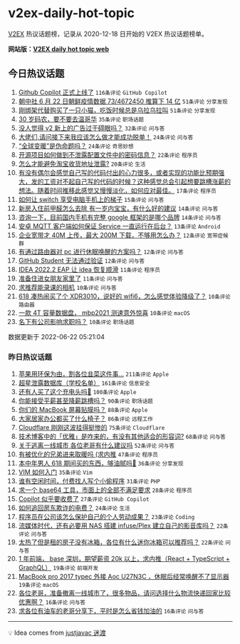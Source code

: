 # v2ex-daily-hot-topic

[V2EX](https://www.v2ex.com/) 热议话题榜，记录从 2020-12-18 日开始的 V2EX 热议话题榜单。

**网站版：[V2EX daily hot topic web](https://boojack.github.io/v2ex-daily-hot-topic-web/)**

## 今日热议话题

<!-- TODAY BEGIN -->

1. [Github Copilot 正式上线了](https://www.v2ex.com/t/861260) `116条评论` `GitHub Copilot`
1. [朝中社 6 月 22 日朝鲜疫情数据 73/4672450 推算下 14 亿](https://www.v2ex.com/t/861301) `51条评论` `分享发现`
1. [刚绑架代替购买了一只小猫，吃饭时候总是乌拉乌拉叫](https://www.v2ex.com/t/861287) `51条评论` `分享发现`
1. [30 岁码农，要不要去温哥华](https://www.v2ex.com/t/861313) `35条评论` `职场话题`
1. [没人觉得 v2 新上的广告过于碍眼吗？](https://www.v2ex.com/t/861263) `32条评论` `问与答`
1. [大佬们,请问接下来我应该怎么做才能成功脱单！](https://www.v2ex.com/t/861296) `24条评论` `问与答`
1. [“全球变暖”是伪命题吗？](https://www.v2ex.com/t/861271) `24条评论` `奇思妙想`
1. [开源项目如何做到不泄露配置文件中的密码信息？](https://www.v2ex.com/t/861312) `22条评论` `程序员`
1. [怎么才能避免淘宝收货地址泄露?](https://www.v2ex.com/t/861291) `20条评论` `生活`
1. [有没有偶尔会感觉自己写的代码付出的心力很多，或者实现的功能比预期强大，发的工资对不起自己写的代码的时候？这种感觉总会引起想要跳槽涨薪的想法。随着时间推移此感觉又慢慢淡化，如何应对最佳。](https://www.v2ex.com/t/861298) `17条评论` `程序员`
1. [如何让 switch 享受电脑手机上的梯子](https://www.v2ex.com/t/861316) `15条评论` `问与答`
1. [新房入住前甲醛怎么去除 有一岁内宝宝，有什么好的建议](https://www.v2ex.com/t/861323) `14条评论` `问与答`
1. [咨询一下，目前国内手机有完整 google 框架的是哪个品牌](https://www.v2ex.com/t/861272) `14条评论` `问与答`
1. [安卓 MQTT 客户端如何保证 Service 一直运行在后台？](https://www.v2ex.com/t/861328) `13条评论` `Android`
1. [企业宽带才 40M 上传，最大 200M 下载，不够用怎么办？](https://www.v2ex.com/t/861338) `12条评论` `宽带症候群`
1. [有通过路由器对 pc 进行休眠唤醒的方案吗？](https://www.v2ex.com/t/861305) `12条评论` `问与答`
1. [GitHub Student 无法通过验证](https://www.v2ex.com/t/861281) `12条评论` `问与答`
1. [IDEA 2022.2 EAP 让 idea 恢复顺滑](https://www.v2ex.com/t/861302) `11条评论` `程序员`
1. [准备住进女朋友家里了](https://www.v2ex.com/t/861292) `11条评论` `问与答`
1. [求推荐能录课的相机](https://www.v2ex.com/t/861322) `10条评论` `问与答`
1. [618 凑热闹买了个 XDR3010，说好的 wifi6，怎么感觉体验降级了？](https://www.v2ex.com/t/861318) `10条评论` `路由器`
1. [一款 4T 容量数据盘， mbp2021 测速意外惊喜](https://www.v2ex.com/t/861299) `10条评论` `macOS`
1. [名下有公司影响求职吗？](https://www.v2ex.com/t/861293) `10条评论` `职场话题`

数据更新于 2022-06-22 05:21:04

<!-- TODAY END -->

### 昨日热议话题

<!-- YESTERDAY BEGIN -->

1. [苹果用环保为由，割各位韭菜这件事…](https://www.v2ex.com/t/861044) `211条评论` `Apple`
1. [超星泄露数据库（学校名单）](https://www.v2ex.com/t/861101) `161条评论` `信息安全`
1. [还有人买了这个充电头吗🐶](https://www.v2ex.com/t/861035) `100条评论` `Apple`
1. [你能接受平薪甚至降薪跳槽吗？](https://www.v2ex.com/t/861063) `90条评论` `职场话题`
1. [你们的 MacBook 屏幕贴膜吗？](https://www.v2ex.com/t/861095) `88条评论` `Apple`
1. [大家居家办公都买了什么椅子？](https://www.v2ex.com/t/861041) `86条评论` `远程工作`
1. [Cloudflare 刚刚这波挂得挺惨的](https://www.v2ex.com/t/861133) `75条评论` `Cloudflare`
1. [技术博客中的「优雅」是咋来的，有没有其他适合的形容词?](https://www.v2ex.com/t/861048) `68条评论` `问与答`
1. [关于逃离一线城市 各位老哥有什么建议吗](https://www.v2ex.com/t/861042) `52条评论` `问与答`
1. [有被优化的兄弟进来取暖吗 (求内推](https://www.v2ex.com/t/861040) `47条评论` `程序员`
1. [本中年男人 618 期间买的东西，够油腻吗🐶](https://www.v2ex.com/t/861119) `36条评论` `分享发现`
1. [VIM 如何入门](https://www.v2ex.com/t/861193) `35条评论` `Vim`
1. [谁有空闲时间，付费找人写个小偷程序](https://www.v2ex.com/t/861105) `31条评论` `PHP`
1. [求一个 base64 工具，市面上的全部不满足要求](https://www.v2ex.com/t/861043) `28条评论` `程序员`
1. [Copilot 似乎要收费了](https://www.v2ex.com/t/861236) `27条评论` `GitHub Copilot`
1. [如何追回房东欺诈的电费？](https://www.v2ex.com/t/861195) `24条评论` `生活`
1. [程序员在公司该怎么保护自己的个人劳动成果？](https://www.v2ex.com/t/861088) `23条评论` `Coding`
1. [流媒体时代，还有必要用 NAS 搭建 infuse/Plex 建立自己的影音库吗？](https://www.v2ex.com/t/861253) `22条评论` `问与答`
1. [太热了但是租的房子没有冰箱，各位有什么迷你冰箱可以推荐吗？](https://www.v2ex.com/t/861026) `22条评论` `问与答`
1. [1 年前端， base 深圳，期望薪资 20k 以上，求内推（React + TypeScript + GraphQL）](https://www.v2ex.com/t/861064) `19条评论` `前端开发`
1. [MacBook pro 2017 typec 外接 Aoc U27N3C ，休眠后经常唤醒不了显示器](https://www.v2ex.com/t/861034) `19条评论` `macOS`
1. [各位老哥，准备撤离一线城市了，很多物品，请问选择什么物流快递回家比较优惠啊？](https://www.v2ex.com/t/861168) `16条评论` `问与答`
1. [求各位有油车的老哥分享下，平时是怎么省钱加油的](https://www.v2ex.com/t/861137) `16条评论` `问与答`

<!-- YESTERDAY END -->

---

💡 Idea comes from [justjavac 迷渡](https://github.com/justjavac/)
